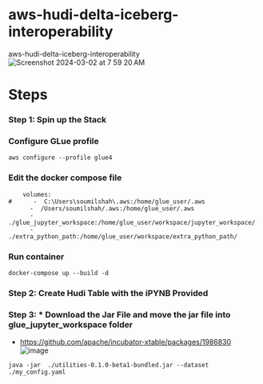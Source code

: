 # aws-hudi-delta-iceberg-interoperability
aws-hudi-delta-iceberg-interoperability
![Screenshot 2024-03-02 at 7 59 20 AM](https://github.com/soumilshah1995/aws-hudi-delta-iceberg-interoperability/assets/39345855/bc166c03-3757-4852-b71a-90fa7ab7c4ec)


# Steps 

### Step 1: Spin up the Stack 


### Configure GLue profile 
```
aws configure --profile glue4
```


### Edit the docker compose file 
```
    volumes:
#      -  C:\Users\soumilshah\.aws:/home/glue_user/.aws
      -  /Users/soumilshah/.aws:/home/glue_user/.aws
      - ./glue_jupyter_workspace:/home/glue_user/workspace/jupyter_workspace/
      - ./extra_python_path:/home/glue_user/workspace/extra_python_path/
```

### Run container 
```
docker-compose up --build -d
```

### Step 2: Create Hudi Table with the iPYNB Provided 


### Step 3: *  Download the Jar File and move the jar file into glue_jupyter_workspace folder
*  https://github.com/apache/incubator-xtable/packages/1986830
![image](https://github.com/soumilshah1995/aws-hudi-delta-iceberg-interoperability/assets/39345855/7cbad682-1817-4e8f-a44d-f05adc71897a)


```
java -jar  ./utilities-0.1.0-beta1-bundled.jar --dataset ./my_config.yaml

```

